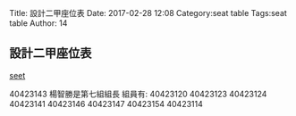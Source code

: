Title: 設計二甲座位表
Date: 2017-02-28 12:08
Category:seat table
Tags:seat table
Author: 14



<!-- PELICAN_END_SUMMARY -->


## 設計二甲座位表		
<a href="./../2017/seet.html">seet</a>

40423143 楊智勝是第七組組長
組員有:
40423120
40423123
40423124
40423141
40423146
40423147
40423154
40423114